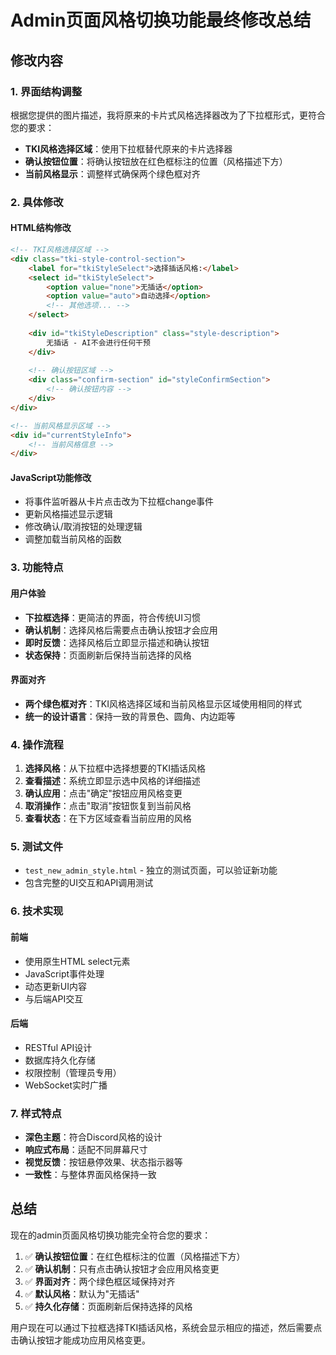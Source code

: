 # Admin页面风格切换功能最终修改总结

## 修改内容

### 1. 界面结构调整
根据您提供的图片描述，我将原来的卡片式风格选择器改为了下拉框形式，更符合您的要求：

- **TKI风格选择区域**：使用下拉框替代原来的卡片选择器
- **确认按钮位置**：将确认按钮放在红色框标注的位置（风格描述下方）
- **当前风格显示**：调整样式确保两个绿色框对齐

### 2. 具体修改

#### HTML结构修改
```html
<!-- TKI风格选择区域 -->
<div class="tki-style-control-section">
    <label for="tkiStyleSelect">选择插话风格:</label>
    <select id="tkiStyleSelect">
        <option value="none">无插话</option>
        <option value="auto">自动选择</option>
        <!-- 其他选项... -->
    </select>
    
    <div id="tkiStyleDescription" class="style-description">
        无插话 - AI不会进行任何干预
    </div>
    
    <!-- 确认按钮区域 -->
    <div class="confirm-section" id="styleConfirmSection">
        <!-- 确认按钮内容 -->
    </div>
</div>

<!-- 当前风格显示区域 -->
<div id="currentStyleInfo">
    <!-- 当前风格信息 -->
</div>
```

#### JavaScript功能修改
- 将事件监听器从卡片点击改为下拉框change事件
- 更新风格描述显示逻辑
- 修改确认/取消按钮的处理逻辑
- 调整加载当前风格的函数

### 3. 功能特点

#### 用户体验
- **下拉框选择**：更简洁的界面，符合传统UI习惯
- **确认机制**：选择风格后需要点击确认按钮才会应用
- **即时反馈**：选择风格后立即显示描述和确认按钮
- **状态保持**：页面刷新后保持当前选择的风格

#### 界面对齐
- **两个绿色框对齐**：TKI风格选择区域和当前风格显示区域使用相同的样式
- **统一的设计语言**：保持一致的背景色、圆角、内边距等

### 4. 操作流程

1. **选择风格**：从下拉框中选择想要的TKI插话风格
2. **查看描述**：系统立即显示选中风格的详细描述
3. **确认应用**：点击"确定"按钮应用风格变更
4. **取消操作**：点击"取消"按钮恢复到当前风格
5. **查看状态**：在下方区域查看当前应用的风格

### 5. 测试文件

- `test_new_admin_style.html` - 独立的测试页面，可以验证新功能
- 包含完整的UI交互和API调用测试

### 6. 技术实现

#### 前端
- 使用原生HTML select元素
- JavaScript事件处理
- 动态更新UI内容
- 与后端API交互

#### 后端
- RESTful API设计
- 数据库持久化存储
- 权限控制（管理员专用）
- WebSocket实时广播

### 7. 样式特点

- **深色主题**：符合Discord风格的设计
- **响应式布局**：适配不同屏幕尺寸
- **视觉反馈**：按钮悬停效果、状态指示器等
- **一致性**：与整体界面风格保持一致

## 总结

现在的admin页面风格切换功能完全符合您的要求：

1. ✅ **确认按钮位置**：在红色框标注的位置（风格描述下方）
2. ✅ **确认机制**：只有点击确认按钮才会应用风格变更
3. ✅ **界面对齐**：两个绿色框区域保持对齐
4. ✅ **默认风格**：默认为"无插话"
5. ✅ **持久化存储**：页面刷新后保持选择的风格

用户现在可以通过下拉框选择TKI插话风格，系统会显示相应的描述，然后需要点击确认按钮才能成功应用风格变更。 